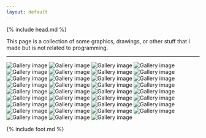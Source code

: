 ```yaml
---
layout: default
---
```


{% include head.md %}

This page is a collection of some graphics, drawings, or other stuff that I made but is not related to programming.

<hr>

<div class="gallery">
  <img src="assets/img/avd.png" alt="Gallery image">
  <img src="assets/img/northeast.png" alt="Gallery image">
  <img src="assets/img/northeast_rev.png" alt="Gallery image">
  <img src="assets/img/pico_rev.png" alt="Gallery image">
  <img src="assets/img/pico.png" alt="Gallery image">
  <img src="assets/img/janine_icons.png" alt="Gallery image">
  <img src="assets/img/janine_icons_rev.png" alt="Gallery image">
  <img src="assets/img/janine.png" alt="Gallery image">
  <img src="assets/img/janine_rev.png" alt="Gallery image">
  <img src="assets/img/ronde_rev.png" alt="Gallery image">
  <img src="assets/img/ronde.png" alt="Gallery image">
  <img src="assets/img/porto.png" alt="Gallery image">
  <img src="assets/img/porto_rev.png" alt="Gallery image">
  <img src="assets/img/conneqt_rev.png" alt="Gallery image">
  <img src="assets/img/conneqt.png" alt="Gallery image">
  <img src="assets/img/janine_post.png" alt="Gallery image">
  <img src="assets/img/janine_post1.png" alt="Gallery image">
  <img src="assets/img/janine_post3.png" alt="Gallery image">
  <img src="assets/img/janine_post2.png" alt="Gallery image">
  <img src="assets/img/ensolco.png" alt="Gallery image">
  <img src="assets/img/ensolco_rev.png" alt="Gallery image">
  <img src="assets/img/edifik_rev.png" alt="Gallery image">
  <img src="assets/img/edifik.png" alt="Gallery image">
  <img src="assets/img/gengorg.png" alt="Gallery image">
  <img src="assets/img/gengorg_rev.png" alt="Gallery image">
  <img src="assets/img/janine_ig1.png" alt="Gallery image">
  <img src="assets/img/janine_ig2.png" alt="Gallery image">
  <img src="assets/img/janine_ig3.png" alt="Gallery image">
  <img src="assets/img/janine_ig4.png" alt="Gallery image">
  <img src="assets/img/janine_ig5.png" alt="Gallery image">
  <img src="assets/img/janine_ig6.png" alt="Gallery image">
  <img src="assets/img/janine_ig7.png" alt="Gallery image">
  <img src="assets/img/janine_comp.png" alt="Gallery image">
  <img src="assets/img/infograph.png" alt="Gallery image">
  <img src="assets/img/janine_graph.png" alt="Gallery image">
</div>

{% include foot.md %}
